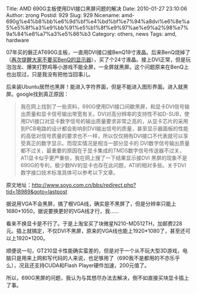 Title: AMD 690G主板使用DVI接口黑屏问题的解决
Date: 2010-01-27 23:10:06
Author: zrong
Postid: 929
Slug: 929
Nicename: amd-690g%e4%b8%bb%e6%9d%bf%e4%bd%bf%e7%94%a8dvi%e6%8e%a5%e5%8f%a3%e9%bb%91%e5%b1%8f%e9%97%ae%e9%a2%98%e7%9a%84%e8%a7%a3%e5%86%b3
Category: others, news
Tags: amd, hardware

07年买的磐正AT690G主板，一直用DVI接口接BenQ19寸液晶。后来BenQ烧掉了（[再次提醒大家不要买BenQ的显示器](http://zengrong.net/post/343.htm)），买了个24寸液晶。接上DVI正常，但是玩泡泡龙、爆笑打野鸡等小游戏不能全屏，一全屏就黑屏。这个问题原来在BenQ上也出现过，只是我没有把他当回事儿。

后来装Ubuntu居然也黑屏！能进入字符界面，但是不能进入图形界面。进入就黑屏。google找到真正原因：  
<!--more-->

> 我在网上找到了一些资料，690G使用DVI接口间歇黑屏，和显卡DVI信号输出质量和显卡信号输出带宽有关。DVI对高分辨率的支持性不如D-SUB，使用DVI接口对显卡数字信号的输出质量要求非常之高的，从显卡芯片的采用到PCB电路的设计都会影响到DVI输出信号的质量，甚至显示器面板的性能的高低对信号质量的要求也不一样，所以仅仅拥有DVI接口不代表就可以享受真正的数字显示。而现实情况是相当一部分显卡的
> DVI数字信号输出质量都不过关，最重要的原因在于显卡集成的TMDS数字信号传送器不过关，ATI显卡似乎更严重些，我在网上搜了一下结果显示接DVI
> 黑屏的现象不是690G的专利，极少数NV的显卡也存在此问题，ATI的相对多些。关于DVI数字接口技术标准具体可以参考以下文章。

原文地址：http://www.soyo.com.cn/bbs/redirect.php?tid=18989&goto=lastpost

据说用VGA不会黑屏，搞了根VGA线，确实是不黑屏了，但是分辨率只能上1680\*1050，据说要换更好的VGA线才行，我……

看来不换显卡是不行了。于是上淘宝买了块微星N210-MD512TH，加邮费228元。插上就搞定，不仅DVI不黑屏，原来的VGA线也能上1920\*1080了，甚至还可以上1920\*1200。

顺便说一句，GT210显卡性能确实蛮差的，但是对于一个从不玩大型3D游戏，电脑只是用来上网和写代码的人来说，也足够用了（690我不是都用的不亦乐乎么），况且还支持CUDA和Flash
Player硬件加速，200元值了。

所以，690G黑屏的问题，我认为与其想尽办法去解决，倒不如直接买块显卡插上了事。

